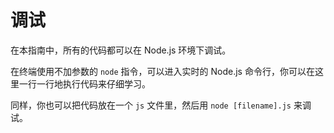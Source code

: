 # 调试

在本指南中，所有的代码都可以在 Node.js 环境下调试。

在终端使用不加参数的 `node` 指令，可以进入实时的 Node.js 命令行，你可以在这里一行一行地执行代码来仔细学习。

同样，你也可以把代码放在一个 `js` 文件里，然后用 `node [filename].js` 来调试。
